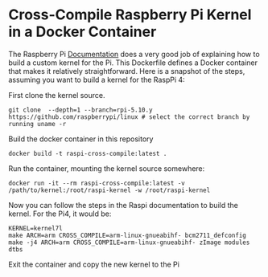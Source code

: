 # Cross-Compile Raspberry Pi Kernel in a Docker Container
The Raspberry Pi [Documentation](https://www.raspberrypi.org/documentation/linux/kernel/building.md) does a very good job of explaining how to build a custom kernel for the Pi. This Dockerfile defines a Docker container that makes it relatively straightforward. Here is a snapshot of the steps, assuming you want to build a kernel for the RaspPi 4:

First clone the kernel source. 
```
git clone  --depth=1 --branch=rpi-5.10.y https://github.com/raspberrypi/linux # select the correct branch by running uname -r
```
Build the docker container in this repository
```
docker build -t raspi-cross-compile:latest .
```
Run the container, mounting the kernel source somewhere:
```
docker run -it --rm raspi-cross-compile:latest -v /path/to/kernel:/root/raspi-kernel -w /root/raspi-kernel
```
Now you can follow the steps in the Raspi documentation to build the kernel. For the Pi4, it would be:
```
KERNEL=kernel7l
make ARCH=arm CROSS_COMPILE=arm-linux-gnueabihf- bcm2711_defconfig
make -j4 ARCH=arm CROSS_COMPILE=arm-linux-gnueabihf- zImage modules dtbs
```
Exit the container and copy the new kernel to the Pi